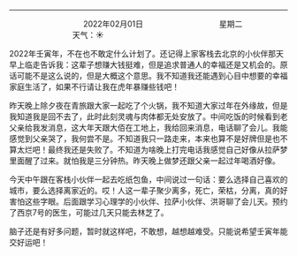 ***
&nbsp;&nbsp;&nbsp;&nbsp;&nbsp;&nbsp;&nbsp;&nbsp;&nbsp;&nbsp;&nbsp;&nbsp;&nbsp;&nbsp;&nbsp;&nbsp;&nbsp;&nbsp;
&nbsp;&nbsp;&nbsp;&nbsp;&nbsp;&nbsp;&nbsp;&nbsp;&nbsp;&nbsp;&nbsp;&nbsp;&nbsp;&nbsp;           2022年02月01日
&nbsp;&nbsp;&nbsp;&nbsp;&nbsp;&nbsp;&nbsp;&nbsp;&nbsp;&nbsp;&nbsp;&nbsp;&nbsp;&nbsp;&nbsp;&nbsp;&nbsp;&nbsp;
&nbsp;&nbsp;&nbsp;&nbsp;&nbsp;&nbsp;&nbsp;&nbsp;&nbsp;&nbsp;&nbsp;&nbsp;&nbsp;&nbsp;                星期二
&nbsp;&nbsp;&nbsp;&nbsp;&nbsp;&nbsp;&nbsp;&nbsp;&nbsp;&nbsp;&nbsp;&nbsp;&nbsp;&nbsp;&nbsp;&nbsp;&nbsp;&nbsp;
&nbsp;&nbsp;&nbsp;&nbsp;&nbsp;&nbsp;&nbsp;&nbsp;&nbsp;&nbsp;&nbsp;&nbsp;&nbsp;&nbsp;&nbsp;&nbsp;&nbsp;&nbsp;
&nbsp;&nbsp;&nbsp;&nbsp;&nbsp;&nbsp;&nbsp;&nbsp;&nbsp;                                       天气：:sunny: 


2022年壬寅年，不在也不敢定什么计划了。还记得上家客栈去北京的小伙伴那天早上临走告诉我：这辈子想赚大钱挺难，但是追求普通人的幸福还是又机会的。原话可能不是这么说的，但是大概这个意思。我不知道我还能遇到心目中想要的幸福家庭生活了，如果不行请让我在虎年暴赚些钱吧！

昨天晚上除夕夜在青旅跟大家一起吃了个火锅，我不知道大家过年在外缘故，但是我知道我是回不去了，此时此刻灵魂与肉体都无处安放了。中间吃饭的时候看到老父亲给我发消息，这大年天跟大佰在工地上，我给回来消息，电话聊了会儿。我能感觉到父亲哭了，我何尝不是。不知道我只一路走来，本来也算不是好牌但是也不算太烂吧！最终我还是失败了。不知道为啥晚上打完电话我感觉自己好像从拉萨梦里面醒了过来。就怕我是三分钟热。昨天晚上做梦还跟父亲一起过年喝酒好像。

今天中午跟在客栈小伙伴一起去吃纸包鱼，中间说过一句话：要么选择自己喜欢的城市，要么选择离家近的。哎！人这一辈子聚少离多，死亡，荣枯，分离，真的好害怕这些字眼。后面跟学习心理学的小伙伴、拉萨小伙伴、洪哥聊了会儿天。预约了西京7号的医生，可能过几天只能去林芝了。

脑子还是有好多问题，暂时就这样吧，不敢想，越想越难受。只能说希望壬寅年能交好运吧！

